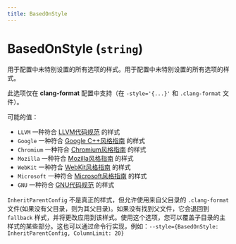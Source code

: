 ```yaml
---
title: BasedOnStyle
---
```


# BasedOnStyle (`string`)

用于配置中未特别设置的所有选项的样式。用于配置中未特别设置的所有选项的样式。

此选项仅在 **clang-format** 配置中支持（在 `-style='{...}'` 和 `.clang-format` 文件）。

可能的值：

- `LLVM` 一种符合 [LLVM代码规范](https://llvm.org/docs/CodingStandards.html) 的样式
- `Google` 一种符合 [Google C++风格指南](https://google.github.io/styleguide/cppguide.html) 的样式
- `Chromium` 一种符合 [Chromium风格指南](https://chromium.googlesource.com/chromium/src/+/master/styleguide/styleguide.md) 的样式
- `Mozilla` 一种符合 [Mozilla风格指南](https://developer.mozilla.org/en-US/docs/Developer_Guide/Coding_Style) 的样式
- `WebKit` 一种符合 [WebKit风格指南](https://www.webkit.org/coding/coding-style.html) 的样式
- `Microsoft` 一种符合 [Microsoft风格指南](https://docs.microsoft.com/en-us/visualstudio/ide/editorconfig-code-style-settings-reference?view=vs-2017) 的样式
- `GNU` 一种符合 [GNU代码规范](https://www.gnu.org/prep/standards/standards.html) 的样式

`InheritParentConfig` 不是真正的样式，但允许使用来自父目录的 `.clang-format` 文件(如果没有父目录，则为其父目录)。如果没有找到父文件，它会退回到 `fallback` 样式，并将更改应用到该样式。使用这个选项，您可以覆盖子目录的主样式的某些部分。这也可以通过命令行实现，例如：`--style={BasedOnStyle: InheritParentConfig, ColumnLimit: 20}`